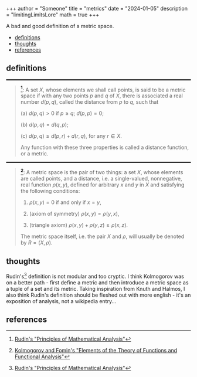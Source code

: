 +++
author = "Someone"
title = "metrics"
date = "2024-01-05"
description = "limitingLimitsLore"
math = true
+++

A bad and good definition of a metric space. 
<!--more-->

- [definitions](#definitions)
- [thoughts](#thoughts)
- [references](#references)

## definitions

<hr style="border:1.5px solid black">

> **[^1]**: A set $X$, whose elements we shall call points, is said to be a metric space if with any two points $p$ and $q$ of $X$, there is associated a real number $d(p,q)$, called the distance from $p$ to $q$, such that
> 
> (a) $d(p,q)>0$ if $p\geq q$; $d(p,p)=0$;
> 
> (b) $d(p,q)=d(q,p)$;
> 
> (c) $d(p,q)\leq d(p,r) + d(r,q)$, for any $r\in X$.
> 
> Any function with these three properties is called a distance function, or a metric.

<hr style="border:1.5px solid black">

> **[^2]**: A metric space is the pair of two things: a set $X$, whose elements are called points, and a distance, i.e. a single-valued, nonnegative, real function $\rho(x,y)$, defined for arbitrary $x$ and $y$ in $X$ and satisfying the following conditions:
>
> 1) $\rho(x,y)=0$ if and only if $x=y$,
>
> 2) (axiom of symmetry) $\rho(x,y)=\rho(y,x)$,
>
> 3) (triangle axiom) $\rho(x,y)+\rho(y,z)\geq \rho(x,z)$.
>
> The metric space itself, i.e. the pair $X$ and $\rho$, will usually be denoted by $R=(X,\rho)$.


## thoughts

Rudin's[^1] definition is not modular and too cryptic. I think Kolmogorov was on a better path - first define a metric and then introduce a metric space as a tuple of a set and its metric. Taking inspiration from Knuth and Halmos, I also think Rudin's definition should be fleshed out with more english - it's an exposition of analysis, not a wikipedia entry...

## references

[^1]: [Rudin's "Principles of Mathematical Analysis"](https://archive.org/details/principlesofmath0000walt)
[^2]: [Kolmogorov and Fomin's "Elements of the Theory of Functions and Functional Analysis"](https://archive.org/details/elementsoftheory0000kolm_l7l2)
[^3]: [Haaser and Sullivan's "Real Analysis"](https://archive.org/details/realanalysis0000haas)

